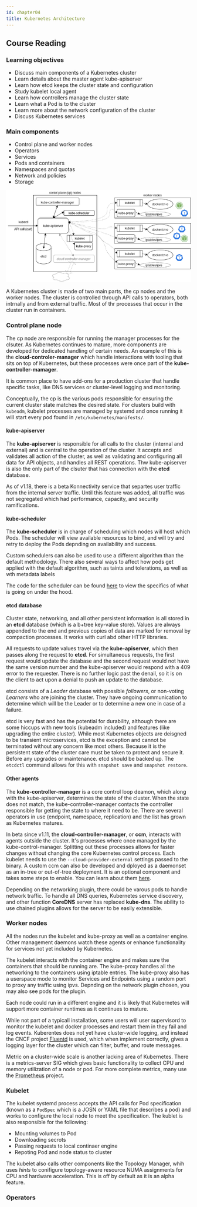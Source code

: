 ```yaml
---
id: chapter04
title: Kubernetes Architecture
---
```


## Course Reading

### Learning objectives

- Discuss main components of a Kubernetes cluster
- Learn details about the master agent kube-apiserver
- Learn how etcd keeps the cluster state and configuration
- Study kubelet local agent
- Learn how controllers manage the cluster state
- Learn what a Pod is to the cluster
- Learn more about the network configuration of the cluster
- Discuss Kubernetes services


### Main components

- Control plane and worker nodes
- Operators
- Services
- Pods and containers
- Namespaces and quotas
- Network and policies
- Storage

![Kubernetes architecture](./img/ch02-architecture.png)

A Kubernetes cluster is made of two main parts, the cp nodes and the worker nodes.  The cluster is controlled through API calls to operators, both intrnally and from external traffic.  Most of thr processes that occur in the cluster run in containers.


### Control plane node

The cp node are responsible for running the manager processes for the clsuter.  As Kubernetes continues to mature, more components are developed for dedicated handling of certain needs.  An example of this is the __cloud-controler-manager__ which handle interactions with tooling that sits on top of Kubernetes, but these processes were once part of the __kube-controller-mamager__.

It is common place to have add-ons for a production cluster that handle specific tasks, like DNS services or cluster-level logging and monitoring.

Conceptually, the cp is the various pods responsible for ensuring the current cluster state matches the desired state. For clusters build with `kubeadm`, kubelet processes are managed by systemd and once running it will start every pod found in `/etc/kubernetes/manifests/`.

#### kube-apiserver

The __kube-apiserver__ is responsible for all calls to the cluster (internal and external) and is central to the operation of the cluster.  It accepts and validates all action of the cluster, as well as validating and configuring all data for API objects, and handles all REST operations.  Thw kube-apiserver is also the only part of the clsuter that has connection with the __etcd__ database.

As of v1.18, there is a beta Konnectivity service that separtes user traffic from the internal server traffic. Until this feature was added, all traffic was not segregated which had performance, capacity, and security ramifications.

#### kube-scheduler

The __kube-scheduler__ is in charge of scheduling which nodes will host which Pods.  The scheduler will view available resources to bind, and will try and retry to deploy the Pods depnding on availability and success.

Custom schedulers can also be used to use a different algorithm than the default methodology.  There also several ways to affect how pods get applied with the default algorithm, such as taints and tolerations, as well as wth metadata labels

The code for the scheduler can be found [here](https://raw.githubusercontent.com/kubernetes/kubernetes/master/pkg/scheduler/scheduler.go) to view the specifics of what is going on under the hood.

#### etcd database

Cluster state, networking, and all other persistent information is all stored in an __etcd__ database (which is a b+tree key-value store).  Values are always appended to the end and previous copies of data are marked for removal by compaction processes.  It works with curl abd other HTTP libraries.

All requests to update values travel via the __kube-apiserver__, which then passes along the request to __etcd__.  For simultaneous requests, the first request would update the database and the second request would not have the same version number and the kube-apiserver would respond with a 409 error to the requester.  There is no further logic past the denail, so it is on the client to act upon a denial to push an update to the database.

etcd consists of a _Leader_ database with possible _followers_, or non-voting _Learners_ who are joining the cluster.  They have ongoing communication to determine which will be the Leader or to determine a new one in case of a failure.

etcd is very fast and has the potential for durability, although there are some hiccups with new tools (kubeadm included) and features (like upgrading the entire cluster).  While most Kubernetes objects are deisgned to be transient microservices, etcd is the exception and cannot be terminated without any concern like most others.  Because it is the persistent state of the cluster care must be taken to protect and secure it.  Before any upgrades or maintenance. etcd should be backed up.  The `etcdctl` command allows for this with `snapshot save` and `snapshot restore`.

#### Other agents

The __kube-controller-manager__ is a core control loop deamon, which along with the kube-apiserver, determines the state of the cluster.  When the state does not match, the kube-controller-manager contacts the controller responsible for getting the state to where it need to be.  There are several operators in use (endpoint, namespace, replication) and the list has grown as Kubernetes matures.

In beta since v1.11, the __cloud-controller-manager__, or __ccm__, interacts with agents outside the cluster.  It's processes where once managed by the kube-control-manager.  Splitting out these processes allows for faster changes without changing the core Kubernetes control process.  Each kubelet needs to use the `--cloud-provider-external` settings passed to the binary.  A custom ccm can also be developed and dployed as a daemonset as an in-tree or out-of-tree deployment.  It is an optional component and takes some steps to enable. You can learn about them [here](https://kubernetes.io/docs/tasks/administer-cluster/running-cloud-controller/).

Depending on the networking plugin, there could be varous pods to handle network traffic.  To handle all DNS queries, Kubernetes service discovery, and other function __CoreDNS__ server has replaced __kube-dns__.  The ability to use chained plugins allows for the server to be easily extensible.


### Worker nodes

All the nodes run the kubelet and kube-proxy as well as a container engine.  Other management daemons watch these agents or enhance functionality for services not yet included by Kubernetes.

The kubelet interacts with the container engine and makes sure the containers that should be running are.  The kube-proxy handles all the networking to the containers using iptable entries.  The kube-proxy also has a userspace mode to monitor Services and Endpoints using a random port to proxy any traffic using ipvs. Depnding on the network plugin chosen, you may also see pods for the plugin.

Each node could run in a different engine and it is likely that Kubernetes will support more container runtimes as it continues to mature.

While not part of a typicall installation, some users will user supervisord to monitor the kubelet and docker processes and restart them in they fail and log events.  Kuberentes does not yet have cluster-wide logging, and instead the CNCF project [Fluentd](https://www.fluentd.org/) is used, which when implement correctly, gives a logging layer for the cluster which can filter, buffer, and route messages.

Metric on a cluster-wide scale is another lacking area of Kubernetes.  There is a metrics-server SIG which gives basic functionality to collect CPU and memory utilization of a node or pod.  For more complete metrics, many use the [Prometheus](https://prometheus.io/) project.


### Kubelet

The kubelet systemd process accepts the API calls for Pod specification (known as a `PodSpec` which is a JOSN or YAML file that describes a pod) and works to configure the local node to meet the specification.  The kublet is also responsible for the following:

- Mounting volumes to Pod
- Downloading secrots
- Passing requests to local continaer engine
- Repoting Pod and node status to cluster

The kubelet also calls other components like the Topology Manager, whih uses _hints_ to conifigure topology-aware resource NUMA assignments for CPU and hardware acceleration. This is off by default as it is an alpha feature.


### Operators

